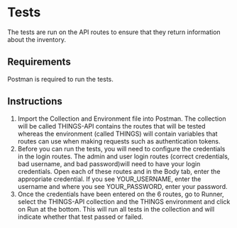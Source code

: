 # Tests
The tests are run on the API routes to ensure that they return information about the inventory. 

## Requirements
Postman is required to run the tests. 

## Instructions
1. Import the Collection and Environment file into Postman. The collection will be called THINGS-API contains the routes that will be tested whereas the environment (called THINGS) will contain variables that routes can use when making requests such as authentication tokens. 
2. Before you can run the tests, you will need to configure the credentials in the login routes. The admin and user login routes (correct credentials, bad username, and bad password)will need to have your login credentials. Open each of these routes and in the Body tab, enter the appropriate credential. If you see YOUR_USERNAME, enter the username and where you see YOUR_PASSWORD, enter your password. 
3. Once the credentials have been entered on the 6 routes, go to Runner, select the THINGS-API collection and the THINGS environment and click on Run at the bottom. This will run all tests in the collection and will indicate whether that test passed or failed. 
